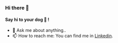 ### Hi there 👋

#### Say hi to your dog 🐾 !


- 💬 Ask me about anything..
- 📫 How to reach me: You can find me in [Linkedin](https://www.linkedin.com/in/snehal-mastud-23a64716b/).
